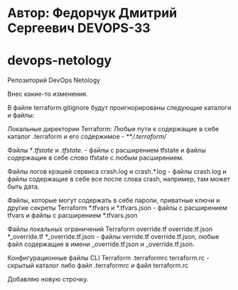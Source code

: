 # Автор: Федорчук Дмитрий Сергеевич DEVOPS-33

# devops-netology
Репозиторий DevOps Netology

Внес какие-то изменения.

В файле terraform.gitignore будут проигнорированы следующие каталоги и файлы:

Локальные директории Terraform:
Любые пути к содержащие в себе каталог .terraform и его содержимое - ***/.terraform/*

Файлы **.tfstate* и *.tfstate.* - файлы с расширением tfstate и файлы содержащие в себе слово tfstate c любым расширением.

Файлы логов крэшей сервиса crash.log и crash.*.log - файлы crash.log и файлы содержащие в себе все после слова crash, например, там может быть дата.

Файлы, которые могут содержать в себе пароли, приватные ключи и другие секреты Terraform *.tfvars и *.tfvars.json - файлы с расширением tfvars и файлы с расширением *.tfvars.json

Файлы локальных ограничений Terraform override.tf override.tf.json *_override.tf *_override.tf.json - файлы verride.tf override.tf.json, любые файл содержащие в имени _override.tf.json и _override.tf.json.

Конфигурационные файлы CLI Terraform .terraformrc terraform.rc - скрытый каталог либо файл .terraformrc и файл terraform.rc

Добавляю новую строчку.